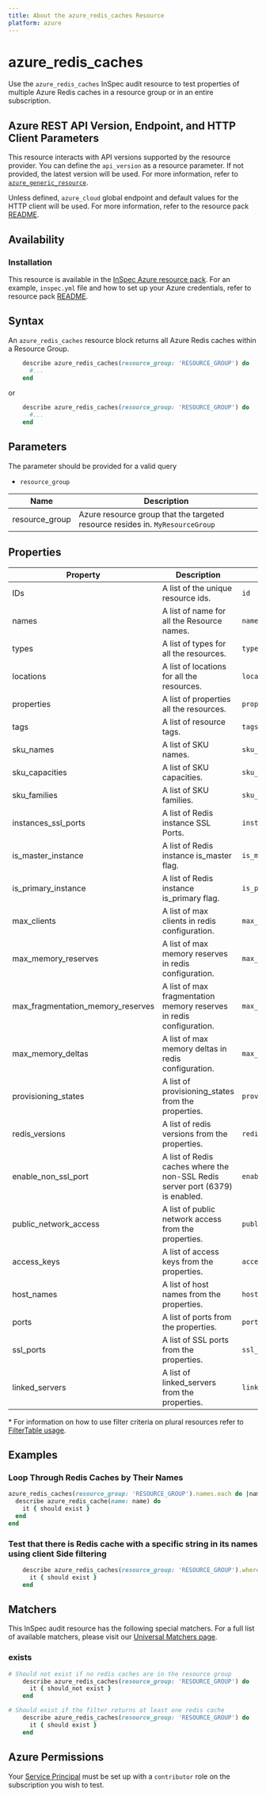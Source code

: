 ```yaml
---
title: About the azure_redis_caches Resource
platform: azure
---
```


# azure_redis_caches

Use the `azure_redis_caches` InSpec audit resource to test properties of multiple Azure Redis caches in a resource group or in an entire subscription.

## Azure REST API Version, Endpoint, and HTTP Client Parameters

This resource interacts with API versions supported by the resource provider. You can define the `api_version` as a resource parameter. If not provided, the latest version will be used. For more information, refer to [`azure_generic_resource`](azure_generic_resource.md).

Unless defined, `azure_cloud` global endpoint and default values for the HTTP client will be used. For more information, refer to the resource pack [README](../../README.md).

## Availability

### Installation

This resource is available in the [InSpec Azure resource pack](https://github.com/inspec/inspec-azure). For an example, `inspec.yml` file and how to set up your Azure credentials, refer to resource pack [README](../../README.md#Service-Principal).

## Syntax

An `azure_redis_caches` resource block returns all Azure Redis caches within a Resource Group.

```ruby
    describe azure_redis_caches(resource_group: 'RESOURCE_GROUP') do
      #...
    end
```

or

```ruby
    describe azure_redis_caches(resource_group: 'RESOURCE_GROUP') do
      #...
    end
```

## Parameters

The parameter should be provided for a valid query

- `resource_group`

| Name                            | Description                                                                      |
|---------------------------------|----------------------------------------------------------------------------------|
| resource_group                  | Azure resource group that the targeted resource resides in. `MyResourceGroup`    |

## Properties

| Property            | Description                                        | Filter Criteria<superscript>*</superscript> |
|--------------------|----------------------------------------------------|-----------------|
| IDs                | A list of the unique resource ids.                 | `id`            |
| names              | A list of name for all the Resource names.         | `name`          |
| types              | A list of types for all the resources.             | `type`          |
| locations          | A list of locations for all the resources.         | `location`      |
| properties         | A list of properties all the resources.            | `properties`    |
| tags               | A list of resource tags.                           | `tags`          |
| sku_names          | A list of SKU names.                               | `sku_name`      |
| sku_capacities     | A list of SKU capacities.                          | `sku_capacitie` |
| sku_families       | A list of SKU families.                            | `sku_family`    |
| instances_ssl_ports| A list of Redis instance SSL Ports.                | `instances_ssl_ports` |
| is_master_instance | A list of Redis instance is_master flag.           | `is_master_instance` |
| is_primary_instance| A list of Redis instance is_primary flag.          | `is_primary_instance` |
| max_clients        | A list of max clients in redis configuration.      | `max_clients`   |
| max_memory_reserves| A list of max memory reserves in redis configuration.| `max_memory_reserves` |
| max_fragmentation_memory_reserves| A list of max fragmentation memory reserves in redis configuration. | `max_fragmentation_memory_reserves` |
| max_memory_deltas  | A list of max memory deltas in redis configuration. | `max_memory_deltas`|
| provisioning_states| A list of provisioning_states from the properties. | `provisioning_state` |
| redis_versions     | A list of redis versions from the properties.      | `redis_versions` |
| enable_non_ssl_port | A list of Redis caches where the non-SSL Redis server port (6379) is enabled. | `enable_non_ssl_port` |
| public_network_access | A list of public network access from the properties. | `public_network_access` |
| access_keys        | A list of access keys from the properties.         | `access_keys`   |
| host_names         | A list of host names from the properties.           | `host_names`    |
| ports              | A list of ports from the properties.               | `ports`         |
| ssl_ports          | A list of SSL ports from the properties.           | `ssl_ports`     |
| linked_servers     | A list of linked_servers from the properties.      | `linked_servers`|

<superscript>*</superscript> For information on how to use filter criteria on plural resources refer to [FilterTable usage](https://github.com/inspec/inspec/blob/master/dev-docs/filtertable-usage.md).

## Examples

### Loop Through Redis Caches by Their Names

```ruby
azure_redis_caches(resource_group: 'RESOURCE_GROUP').names.each do |name|
  describe azure_redis_cache(name: name) do
    it { should exist }
  end
end
```

### Test that there is Redis cache with a specific string in its names using client Side filtering

```ruby
    describe azure_redis_caches(resource_group: 'RESOURCE_GROUP').where { name.include?('spec-client') } do
      it { should exist }
    end
```

## Matchers

This InSpec audit resource has the following special matchers. For a full list of available matchers, please visit our [Universal Matchers page](https://www.inspec.io/docs/reference/matchers/).

### exists

```ruby
# Should not exist if no redis caches are in the resource group
    describe azure_redis_caches(resource_group: 'RESOURCE_GROUP') do
      it { should_not exist }
    end

# Should exist if the filter returns at least one redis cache
    describe azure_redis_caches(resource_group: 'RESOURCE_GROUP') do
      it { should exist }
    end
```

## Azure Permissions

Your [Service Principal](https://docs.microsoft.com/en-us/azure/azure-resource-manager/resource-group-create-service-principal-portal) must be set up with a `contributor` role on the subscription you wish to test.

